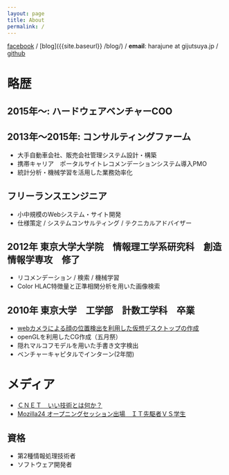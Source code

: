 ```yaml
---
layout: page
title: About
permalink: /
---
```


[facebook](https://www.facebook.com/harajune) / [blog]({{site.baseurl}} /blog/) / **email**: harajune at gijutsuya.jp /
[github](https://github.com/harajune/)

# 略歴


## 2015年～: ハードウェアベンチャーCOO

## 2013年～2015年: コンサルティングファーム
 - 大手自動車会社、販売会社管理システム設計・構築
 - 携帯キャリア　ポータルサイトレコメンデーションシステム導入PMO
 - 統計分析・機械学習を活用した業務効率化

## フリーランスエンジニア
 - 小中規模のWebシステム・サイト開発
 - 仕様策定 / システムコンサルティング / テクニカルアドバイザー

## 2012年 東京大学大学院　情報理工学系研究科　創造情報学専攻　修了
 - リコメンデーション / 検索 / 機械学習
 - Color HLAC特徴量と正準相関分析を用いた画像検索

## 2010年 東京大学　工学部　計数工学科　卒業
 - [webカメラによる顔の位置検出を利用した仮想デスクトップの作成](://www.youtube.com/watch?v=zbyHyPMcNOQ)
 - openGLを利用したCG作成（五月祭）
 - 隠れマルコフモデルを用いた手書き文字検出
 - ベンチャーキャピタルでインターン(2年間)

# メディア
 - [ＣＮＥＴ　いい技術とは何か？](http://japan.cnet.com/sp/v_sp/20364996/)
 - [Mozilla24 オープニングセッション出場　ＩＴ先駆者ＶＳ学生](http://japan.cnet.com/news/media/20356712/)

## 資格
 - 第2種情報処理技術者
 - ソフトウェア開発者


